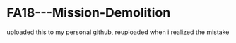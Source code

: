 #  FA18---Mission-Demolition
uploaded this to my personal github, reuploaded when i realized the mistake
